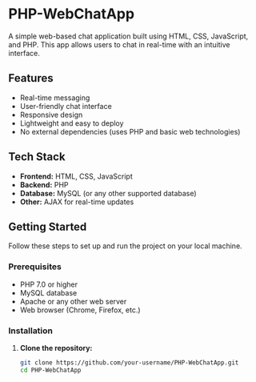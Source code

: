 # PHP-WebChatApp

A simple web-based chat application built using HTML, CSS, JavaScript, and PHP. This app allows users to chat in real-time with an intuitive interface.

## Features

- Real-time messaging
- User-friendly chat interface
- Responsive design
- Lightweight and easy to deploy
- No external dependencies (uses PHP and basic web technologies)

## Tech Stack

- **Frontend:** HTML, CSS, JavaScript
- **Backend:** PHP
- **Database:** MySQL (or any other supported database)
- **Other:** AJAX for real-time updates

## Getting Started

Follow these steps to set up and run the project on your local machine.

### Prerequisites

- PHP 7.0 or higher
- MySQL database
- Apache or any other web server
- Web browser (Chrome, Firefox, etc.)

### Installation

1. **Clone the repository:**

   ```bash
   git clone https://github.com/your-username/PHP-WebChatApp.git
   cd PHP-WebChatApp
